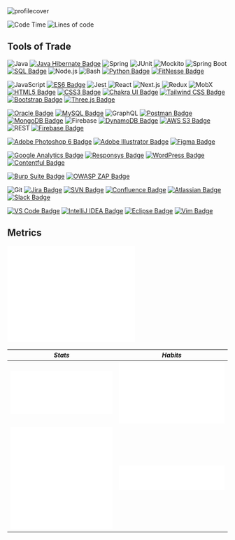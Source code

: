 <img src="https://julialab.s3.eu-north-1.amazonaws.com/ReadmeCover_1.png" alt="profilecover">

 <!--START_SECTION:waka-->
![Code Time](http://img.shields.io/badge/Code%20Time-712%20hrs%2018%20mins-7A5EF4)
![Lines of code](https://img.shields.io/badge/From%20Hello%20World%20I%27ve%20Written-135.0%20thousand%20lines%20of%20code-548EFB)
<!--END_SECTION:waka-->

## Tools of Trade

![Java](https://img.shields.io/badge/-Java-007396?style=flat-square&logo=java&logoColor=white)
[![Java Hibernate Badge](https://img.shields.io/badge/-Java_Hibernate-59666C?style=flat-square&logo=hibernate&logoColor=white)](https://hibernate.org/)
![Spring](https://img.shields.io/badge/-Spring-6DB33F?style=flat-square&logo=spring&logoColor=white)
![JUnit](https://img.shields.io/badge/-JUnit-25A162?style=flat-square&logo=junit5&logoColor=white)
![Mockito](https://img.shields.io/badge/-Mockito-EE7733?style=flat-square&logo=mockito&logoColor=white)
![Spring Boot](https://img.shields.io/badge/-Spring_Boot-6DB33F?style=flat-square&logo=spring-boot&logoColor=white)
[![SQL Badge](https://img.shields.io/badge/-SQL-4479A1?style=flat-square&logo=sql&logoColor=white)](https://en.wikipedia.org/wiki/SQL)
![Node.js](https://img.shields.io/badge/-Node.js-339933?style=flat-square&logo=node.js&logoColor=white)
![Bash](https://img.shields.io/badge/-Bash-4EAA25?style=flat-square&logo=gnu-bash&logoColor=white)
[![Python Badge](https://img.shields.io/badge/-Python-3776AB?style=flat-square&logo=python&logoColor=white)](https://www.python.org/)
[![FitNesse Badge](https://img.shields.io/badge/-FitNesse-00AA00?style=flat-square&logo=fitnesse&logoColor=white)](http://fitnesse.org/)


![JavaScript](https://img.shields.io/badge/-JavaScript-F7DF1E?style=flat-square&logo=javascript&logoColor=black)
[![ES6 Badge](https://img.shields.io/badge/-ES6-F7DF1E?style=flat-square&logo=javascript&logoColor=black)](https://developer.mozilla.org/en-US/docs/Web/JavaScript)
![Jest](https://img.shields.io/badge/-Jest-C21325?style=flat-square&logo=jest&logoColor=white)
![React](https://img.shields.io/badge/-React-61DAFB?style=flat-square&logo=react&logoColor=white)
![Next.js](https://img.shields.io/badge/-Next.js-000000?style=flat-square&logo=next.js&logoColor=white)
![Redux](https://img.shields.io/badge/-Redux-764ABC?style=flat-square&logo=redux&logoColor=white)
![MobX](https://img.shields.io/badge/-MobX-FF9955?style=flat-square&logo=mobx&logoColor=white)
[![HTML5 Badge](https://img.shields.io/badge/-HTML5-E34F26?style=flat-square&logo=html5&logoColor=white)](https://developer.mozilla.org/en-US/docs/Web/Guide/HTML/HTML5)
[![CSS3 Badge](https://img.shields.io/badge/-CSS3-1572B6?style=flat-square&logo=css3&logoColor=white)](https://developer.mozilla.org/en-US/docs/Web/CSS)
[![Chakra UI Badge](https://img.shields.io/badge/-Chakra_UI-319795?style=flat-square&logo=chakra-ui&logoColor=white)](https://chakra-ui.com/)
[![Tailwind CSS Badge](https://img.shields.io/badge/-Tailwind_CSS-38B2AC?style=flat-square&logo=tailwind-css&logoColor=white)](https://tailwindcss.com/)
[![Bootstrap Badge](https://img.shields.io/badge/-Bootstrap-7952B3?style=flat-square&logo=bootstrap&logoColor=white)](https://getbootstrap.com/)
[![Three.js Badge](https://img.shields.io/badge/-Three.js-black?style=flat-square&logo=three.js&logoColor=white)](https://threejs.org/)

[![Oracle Badge](https://img.shields.io/badge/-Oracle-F80000?style=flat-square&logo=oracle&logoColor=white)](https://www.oracle.com/)
[![MySQL Badge](https://img.shields.io/badge/-MySQL-4479A1?style=flat-square&logo=mysql&logoColor=white)](https://www.mysql.com/)
![GraphQL](https://img.shields.io/badge/-GraphQL-E10098?style=flat-square&logo=graphql&logoColor=white)
[![Postman Badge](https://img.shields.io/badge/-Postman-FF6C37?style=flat-square&logo=postman&logoColor=white)](https://www.postman.com/)
[![MongoDB Badge](https://img.shields.io/badge/-MongoDB-47A248?style=flat-square&logo=mongodb&logoColor=white)](https://www.mongodb.com/)
![Firebase](https://img.shields.io/badge/Firebase-292529?style=flat-square&logo=firebase)
[![DynamoDB Badge](https://img.shields.io/badge/-DynamoDB-4053D6?style=flat-square&logo=amazon-dynamodb&logoColor=white)](https://aws.amazon.com/dynamodb/)
[![AWS S3 Badge](https://img.shields.io/badge/-AWS_S3-569A31?style=flat-square&logo=amazon-s3&logoColor=white)](https://aws.amazon.com/s3/)
![REST](https://img.shields.io/badge/-REST-FF5733?style=flat-square&logo=rest&logoColor=white)
[![Firebase Badge](https://img.shields.io/badge/-Firebase-FFCA28?style=flat-square&logo=firebase&logoColor=white)](https://firebase.google.com/)

[![Adobe Photoshop 6 Badge](https://img.shields.io/badge/-Adobe_Photoshop_6-31A8FF?style=flat-square&logo=adobe-photoshop&logoColor=white)](https://www.adobe.com/products/photoshop.html)
[![Adobe Illustrator Badge](https://img.shields.io/badge/-Adobe_Illustrator-FF9A00?style=flat-square&logo=adobe-illustrator&logoColor=white)](https://www.adobe.com/products/illustrator.html)
[![Figma Badge](https://img.shields.io/badge/-Figma-F24E1E?style=flat-square&logo=figma&logoColor=white)](https://www.figma.com/)

[![Google Analytics Badge](https://img.shields.io/badge/-Google_Analytics-E37400?style=flat-square&logo=google-analytics&logoColor=white)](https://analytics.google.com/)
[![Responsys Badge](https://img.shields.io/badge/-Responsys-FF6C37?style=flat-square&logo=oracle&logoColor=white)](https://www.oracle.com/marketingcloud/products/cross-channel-orchestration/)
[![WordPress Badge](https://img.shields.io/badge/-WordPress-21759B?style=flat-square&logo=wordpress&logoColor=white)](https://wordpress.org/)
[![Contentful Badge](https://img.shields.io/badge/-Contentful-FF3E00?style=flat-square&logo=contentful&logoColor=white)](https://www.contentful.com/)

[![Burp Suite Badge](https://img.shields.io/badge/-Burp_Suite-FF6347?style=flat-square&logo=burp-suite&logoColor=white)](https://portswigger.net/burp)
[![OWASP ZAP Badge](https://img.shields.io/badge/-OWASP_ZAP-3399FF?style=flat-square&logo=owasp-zap&logoColor=white)](https://www.zaproxy.org/)

![Git](https://img.shields.io/badge/-Git-black?style=flat-square&logo=git)
[![Jira Badge](https://img.shields.io/badge/-Jira-0052CC?style=flat-square&logo=jira-software&logoColor=white)](https://www.atlassian.com/software/jira)
[![SVN Badge](https://img.shields.io/badge/-SVN-809CC9?style=flat-square&logo=subversion&logoColor=white)](https://subversion.apache.org/)
[![Confluence Badge](https://img.shields.io/badge/-Confluence-172B4D?style=flat-square&logo=confluence&logoColor=white)](https://www.atlassian.com/software/confluence)
[![Atlassian Badge](https://img.shields.io/badge/-Atlassian-0052CC?style=flat-square&logo=atlassian&logoColor=white)](https://www.atlassian.com/)
[![Slack Badge](https://img.shields.io/badge/-Slack-4A154B?style=flat-square&logo=slack&logoColor=white)](https://slack.com/)

[![VS Code Badge](https://img.shields.io/badge/-VS_Code-007ACC?style=flat-square&logo=visual-studio-code&logoColor=white)](https://code.visualstudio.com/)
[![IntelliJ IDEA Badge](https://img.shields.io/badge/-IntelliJ_IDEA-000000?style=flat-square&logo=intellij-idea&logoColor=white)](https://www.jetbrains.com/idea/)
[![Eclipse Badge](https://img.shields.io/badge/-Eclipse-2C2255?style=flat-square&logo=eclipse-ide&logoColor=white)](https://www.eclipse.org/)
[![Vim Badge](https://img.shields.io/badge/-Vim-019733?style=flat-square&logo=vim&logoColor=white)](https://www.vim.org/)


## Metrics


<picture>
 <img alt="Metrics-Github" src="/github-metrics.svg" width="58%"> 
</picture>



|                 *Stats*                        |           *Habits*                                       |
|-----------------------------------------------------|-----------------------------------------------------|
| <img alt="Metrics-Calendar" src="/metrics.plugin.isocalendar.svg"> | <img alt="Metrics-Habits" src="/metrics.plugin.habits.charts.svg"/> |
| <img alt='Metrics-Lines' src='/metrics.plugin.lines.history.svg' />| <img alt="Metrics-Habits" src="/metrics.plugin.habits.facts.svg"/>  |
